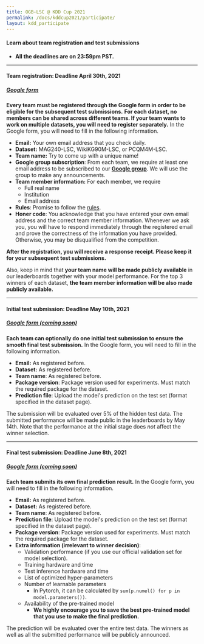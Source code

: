 ```yaml
---
title: OGB-LSC @ KDD Cup 2021
permalink: /docs/kddcup2021/participate/
layout: kdd_participate
---
```


#### **Learn about team registration and test submissions**  
- **All the deadlines are on 23:59pm PST.** 

<a name="registration"/>

-------

#### **Team registration**: Deadline April 30th, 2021
##### **[Google form](https://docs.google.com/forms/d/e/1FAIpQLSep990DhDqzkz8DZ4_6LU9aqbpk9iua2cniPAg7v-7GY4Jpwg/viewform)**
**Every team must be registered through the Google form in order to be eligible for the subsequent test submissions.** 
**For each dataset, no members can be shared across different teams. If your team wants to work on multiple datasets, you will need to register separately.**
In the Google form, you will need to fill in the following information. 

- **Email:** Your own email address that you check daily.
- **Dataset:** MAG240-LSC, WikiKG90M-LSC, or PCQM4M-LSC.
- **Team name:** Try to come up with a unique name!
- **Google group subscription**: From each team, we require at least one email address to be subscribed to our **[Google group](https://groups.google.com/g/open-graph-benchmark)**. We will use the group to make any announcements.
- **Team member information:** For each member, we require
    - Full real name
    - Institution
    - Email address
- **Rules**: Promise to follow the [rules](../rules).
- **Honer code**: You acknowledge that you have entered your own email address and the correct team member information. Whenever we ask you, you will have to respond immediately through the registered email and prove the correctness of the information you have provided. Otherwise, you may be disqualified from the competition.

**After the registration, you will receive a response receipt. Please keep it for your subsequent test submissions.**

Also, keep in mind that **your team name will be made publicly available** in our leaderboards together with your model performance. For the top 3 winners of each dataset, **the team member information will be also made publicly available.**

<a name="initial"/>

-------

#### **Initial test submission**: Deadline May 10th, 2021
##### **[Google form (coming soon)](../form)**
**Each team can optionally do one initial test submission to ensure the smooth final test submission.**
In the Google form, you will need to fill in the following information.

- **Email:** As registered before.
- **Dataset:** As registered before.
- **Team name**: As registered before.
- **Package version**: Package version used for experiments. Must match the required package for the dataset.
- **Prediction file**: Upload the model's prediction on the test set (format specified in the dataset page).

The submission will be evaluated over 5% of the hidden test data. The submitted performance will be made public in the leaderboards by May 14th. Note that the performance at the initial stage does *not* affect the winner selection.

-------

<a name="final"/>

#### **Final test submission**: Deadline June 8th, 2021
##### **[Google form (coming soon)](../form)**
**Each team submits its own final prediction result.**
In the Google form, you will need to fill in the following information. 

- **Email:** As registered before.
- **Dataset:** As registered before.
- **Team name**: As registered before.
- **Prediction file**: Upload the model's prediction on the test set (format specified in the dataset page).
- **Package version**: Package version used for experiments. Must match the required package for the dataset.
- **Extra information (irrelevant to winner decision)**:
    - Validation performance (if you use our official validation set for model selection).
    - Training hardware and time
    - Test inference hardware and time
    - List of optimized hyper-parameters
    - Number of learnable parameters
        - In Pytorch, it can be calculated by `sum(p.numel() for p in model.parameters())`.
    - Availability of the pre-trained model
        - **We highly encourage you to save the best pre-trained model that you use to make the final prediction.**

The prediction will be evaluated over the entire test data. The winners as well as all the submitted performance will be publicly announced.